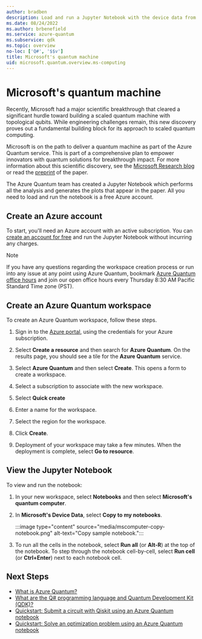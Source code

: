 ```yaml
---
author: bradben
description: Load and run a Jupyter Notebook with the device data from Microsoft's research into a scaled quantum machines using topological qubits.
ms.date: 08/24/2022
ms.author: brbenefield
ms.service: azure-quantum
ms.subservice: qdk
ms.topic: overview
no-loc: ['Q#', '$$v']
title: Microsoft's quantum machine
uid: microsoft.quantum.overview.ms-computing
---
```


# Microsoft's quantum machine

Recently, Microsoft had a major scientific breakthrough that cleared a significant hurdle toward building a scaled quantum machine with topological qubits. While engineering challenges remain, this new discovery proves out a fundamental building block for its approach to scaled quantum computing.

Microsoft is on the path to deliver a quantum machine as part of the Azure Quantum service. This is part of a comprehensive plan to empower innovators with quantum solutions for breakthrough impact. For more information about this scientific discovery, see the [Microsoft Research blog](https://www.microsoft.com/research/blog/microsoft-has-demonstrated-the-underlying-physics-required-to-create-a-new-kind-of-qubit/) or read the [preprint](https://arxiv.org/abs/2207.02472) of the paper.

The Azure Quantum team has created a Jupyter Notebook which performs all the analysis and generates the plots that appear in the paper. All you need to load and run the notebook is a free Azure account.

## Create an Azure account

To start, you'll need an Azure account with an active subscription. You can [create an account for free](https://azure.microsoft.com/free/?WT.mc_id=A261C142F) and run the Jupyter Notebook without incurring any charges. 

> [!NOTE]
> If you have any questions regarding the workspace creation process or run into any issue at any point using Azure Quantum, bookmark [Azure Quantum office hours](https://aka.ms/AQ/OfficeHours) and join our open office hours every Thursday 8∶30 AM Pacific Standard Time zone (PST).

## Create an Azure Quantum workspace

To create an Azure Quantum workspace, follow these steps.

1. Sign in to the [Azure portal](https://portal.azure.com), using the credentials for your Azure subscription.

1. Select **Create a resource** and then search for **Azure Quantum**. On the results page, you should see a tile for the **Azure Quantum** service.

1. Select **Azure Quantum** and then select  **Create**. This opens a form to create a workspace.

1. Select a subscription to associate with the new workspace.

1. Select **Quick create**
1. Enter a name for the workspace.
1. Select the region for the workspace.
1. Click **Create**.
1. Deployment of your workspace may take a few minutes. When the deployment is complete, select **Go to resource**. 

## View the Jupyter Notebook

To view and run the notebook: 

1. In your new workspace, select **Notebooks** and then select **Microsoft's quantum computer**. 
1. In **Microsoft's Device Data**, select **Copy to my notebooks**.

    :::image type="content" source="media/mscomputer-copy-notebook.png" alt-text="Copy sample notebook.":::

1. To run all the cells in the notebook, select **Run all** (or **Alt-R**) at the top of the notebook. To step through the notebook cell-by-cell, select **Run cell** (or **Ctrl+Enter**) next to each notebook cell. 


## Next Steps

- [What is Azure Quantum?](xref:microsoft.quantum.azure-quantum-overview)
- [What are the Q# programming language and Quantum Development Kit (QDK)?](xref:microsoft.quantum.overview.q-sharp)
- [Quickstart: Submit a circuit with Qiskit using an Azure Quantum notebook](xref:microsoft.quantum.quickstarts.computing.qiskit.portal)
- [Quickstart: Solve an optimization problem using an Azure Quantum notebook](xref:microsoft.quantum.quickstarts.optimization.qio.portal)

